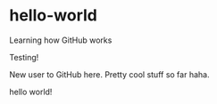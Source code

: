 # hello-world
Learning how GitHub works

Testing!

New user to GitHub here. Pretty cool stuff so far haha.

hello world!
